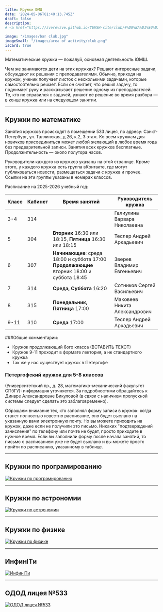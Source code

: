 ```yaml
---
title: Кружки ЮМШ
date: '2024-05-06T01:40:13.745Z'
draft: false
description: 
# <a href="https://zverevzve.github.io/YUMSH-site/club/#%D0%BA%D1%80%D1%83%D0%B6%D0%BA%D0%B8-%D0%BF%D0%BE-%D0%BC%D0%B0%D1%82%D0%B5%D0%BC%D0%B0%D1%82%D0%B8%D0%BA%D0%B5"> Математика </a> <a href="https://zverevzve.github.io/YUMSH-site/club/#%D0%BA%D1%80%D1%83%D0%B6%D0%BA%D0%B8-%D0%BF%D0%BE-%D0%BF%D1%80%D0%BE%D0%B3%D1%80%D0%B0%D0%BC%D0%B8%D1%80%D0%BE%D0%B2%D0%B0%D0%BD%D0%B8%D1%8E"> Программирование </a>

image: "/images/ban club.jpg"
imageSmall: "/images/area of ​​activity/club.png"
isCard: true
---
```

Математические кружки — пожалуй, основная деятельность ЮМШ.

Чем же занимаются дети на этих кружках? Решают интересные задачи, обсуждают их решения с преподавателями. Обычно, приходя на кружок, ученик получает листок с несколькими задачами, которые самостоятельно решает. Если он считает, что решил задачу, то поднимает руку и рассказывает решение одному из преподавателей. Те, кто не справился с задачей, узнают ее решение во время разбора — в конце кружка или на следующем занятии.

---
## Кружки по математике

Занятия кружков происходят в помещении 533 лицея, по адресу: Санкт-Петербург, ул. Таллинская, д.26, к.2, 3 этаж. Ко всем кружкам для новичков присоединиться может любой желающий в любое время года без предварительной записи. Занятия всех кружков бесплатные. Продолжительность — около полутора часов.

Руководители каждого из кружков указаны на этой странице. Кроме этого, у каждого кружка есть группа вКонтакте, где могут публиковаться новости, размещаться задачи с кружка и прочее. Ссылки на эти группы указаны в номерах классов.


Расписание на 2025-2026 учебный год:

| Класс | Кабинет | Время занятий                                                                               | Руководитель кружка           | 
|-------|---------|---------------------------------------------------------------------------------------------|-------------------------------|
| <nobr>3-4</nobr>   | 314     |                                                                                             | Галиулина Варвара Николаевна  |
| 5     | 304     | **Вторник**  16:30 или 18:15, **Пятница** 16:30 или 18:15                                   | Теслер Андрей Аркадьевич      |
| 6     | 307     | **Начинающие**: среда 18:00 и суббота 17:00 **Продолжающие**  вторник 18:00 и суббота 18:45 | Зверев Владимир Евгеньевич    |
| 7     | 314     | **Среда, Суббота** 16:20                                                                    | Сотников Сергей Васильевич    |
| 8     | 315     | **Понедельник, Пятница** 17:00                                                              | Маковеев Никита Александрович |
| <nobr>9-11</nobr>  | 310     | **Среда** 17:00                                                                             | Теслер Андрей Аркадьевич      |


###Общие комментарии:
* Кружок продолжающий 6ого класса (ВСТАВИТЬ ТЕКСТ)
* Кружок 9-11 проходит в формате лектория, а не стандартного кружка
* Так же у нас существует кружок в Петергофе 

### Петергофский кружок для 5-8 классов 

(Университетский пр., д. 28, математико-механический факультет СПбГУ): информация уточняется. За подробностями обращайтесь к Динаре Александровне Бикуловой (в связи с наличием пропускной системы следует сделать это заблаговременно).

Обращаем внимание тех, кто заполнял форму записи в кружок: когда станет полностью известно расписание, оно будет выслано на указанную вами электронную почту. Но вы можете приходить на кружок, даже если не получили это письмо. Никаких "подтверждений зачисления" по телефону или почте не будет, просто приходите в нужное время. Если вы заполнили форму после начала занятий, то письмо с расписанием уже не будет выслано и вы можете просто прийти по расписанию, указанному в таблице.

---
## Кружки по програмированию

[![Кружки по програмированию](https://zverevzve.github.io/YUMSH-site/images/плашки_сайтюмш-03.png)](/club/prog)

---
## Кружки по астрономии

[![Кружки по астрономии](https://zverevzve.github.io/YUMSH-site/images/плашки_сайтюмш-05.png)](/club/astro)

---
## Кружки по физике

[![Кружки по физике](https://zverevzve.github.io/YUMSH-site/images/плашки_сайтюмш-02.png)](/club/phys)

---
## ИнфинITи

[![ИнфинITи](https://zverevzve.github.io/YUMSH-site/images/плашки_сайтюмш-04.png)](/club/infinity)

---
## ОДОД лицея №533

[![ОДОД лицея №533](https://zverevzve.github.io/YUMSH-site/images/плашки_сайтюмш-05.png)](/club/odod533)